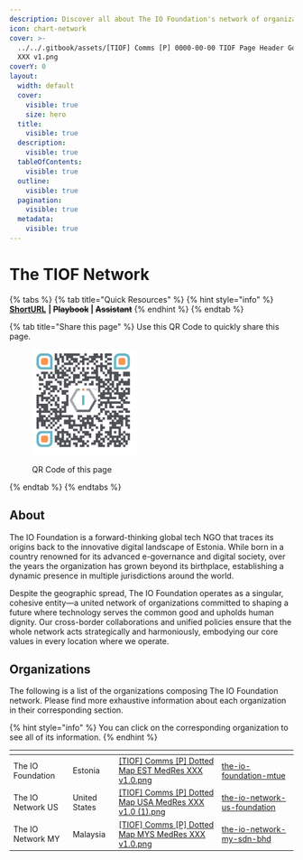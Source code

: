 ```yaml
---
description: Discover all about The IO Foundation's network of organizations.
icon: chart-network
cover: >-
  ../../.gitbook/assets/[TIOF] Comms [P] 0000-00-00 TIOF Page Header Governance
  XXX v1.png
coverY: 0
layout:
  width: default
  cover:
    visible: true
    size: hero
  title:
    visible: true
  description:
    visible: true
  tableOfContents:
    visible: true
  outline:
    visible: true
  pagination:
    visible: true
  metadata:
    visible: true
---
```


# The TIOF Network

{% tabs %}
{% tab title="Quick Resources" %}
{% hint style="info" %}
[**ShortURL**](https://short.theiofoundation.org/TIOFNetworkInfo) **|&#x20;**~~**Playbook**~~**&#x20;|&#x20;**~~**Assistant**~~
{% endhint %}
{% endtab %}

{% tab title="Share this page" %}
Use this QR Code to quickly share this page.

<figure><img src="../../.gitbook/assets/TIOFTheTIOFNetworkInfoPage_4096x4096.png" alt="" width="188"><figcaption><p>QR Code of this page</p></figcaption></figure>
{% endtab %}
{% endtabs %}

## About

The IO Foundation is a forward-thinking global tech NGO that traces its origins back to the innovative digital landscape of Estonia. While born in a country renowned for its advanced e-governance and digital society, over the years the organization has grown beyond its birthplace, establishing a dynamic presence in multiple jurisdictions around the world.

Despite the geographic spread, The IO Foundation operates as a singular, cohesive entity—a united network of organizations committed to shaping a future where technology serves the common good and upholds human dignity. Our cross-border collaborations and unified policies ensure that the whole network acts strategically and harmoniously, embodying our core values in every location where we operate.

## Organizations

The following is a list of the organizations composing The IO Foundation network. Please find more exhaustive information about each organization in their corresponding section.

{% hint style="info" %}
You can click on the corresponding organization to see all of its information.
{% endhint %}

<table data-view="cards"><thead><tr><th></th><th></th><th data-hidden data-card-cover data-type="files"></th><th data-hidden data-card-target data-type="content-ref"></th></tr></thead><tbody><tr><td>The IO Foundation</td><td>Estonia</td><td><a href="../../.gitbook/assets/[TIOF] Comms [P] Dotted Map EST MedRes XXX v1.0.png">[TIOF] Comms [P] Dotted Map EST MedRes XXX v1.0.png</a></td><td><a href="the-io-foundation-mtue/">the-io-foundation-mtue</a></td></tr><tr><td>The IO Network US</td><td>United States</td><td><a href="../../.gitbook/assets/[TIOF] Comms [P] Dotted Map USA MedRes XXX v1.0 (1).png">[TIOF] Comms [P] Dotted Map USA MedRes XXX v1.0 (1).png</a></td><td><a href="the-io-network-us-foundation/">the-io-network-us-foundation</a></td></tr><tr><td>The IO Network MY</td><td>Malaysia</td><td><a href="../../.gitbook/assets/[TIOF] Comms [P] Dotted Map MYS MedRes XXX v1.0.png">[TIOF] Comms [P] Dotted Map MYS MedRes XXX v1.0.png</a></td><td><a href="the-io-network-my-sdn-bhd/">the-io-network-my-sdn-bhd</a></td></tr></tbody></table>

